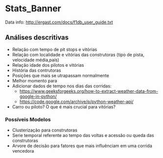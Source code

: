# Stats_Banner
Data info: http://ergast.com/docs/f1db_user_guide.txt

## Análises descritivas
- Relação com tempo de pit stops e vitórias
- Relação com localidade e vitórias das construtoras (tipo de pista, velocidade média,país)
- Relação idade dos pilotos e vitórias
- História das contrutoras
- Posições que mais se utrapassam normalmente
- Melhor momento para 
- Adicionar dados de tempo nos dias das corridas:
  - https://www.geeksforgeeks.org/how-to-extract-weather-data-from-google-in-python/
  - https://code.google.com/archive/p/python-weather-api/  
- Carro ou piloto? O que é mais crucial para vitórias?

### Possíveis Modelos
- Clusterização para construtoras 
- Serie temporal referente ao tempo das voltas e acessão ou queda das construtoras
- Arvore de decisão para fatores que mais influênciam em uma corrida vencedora

